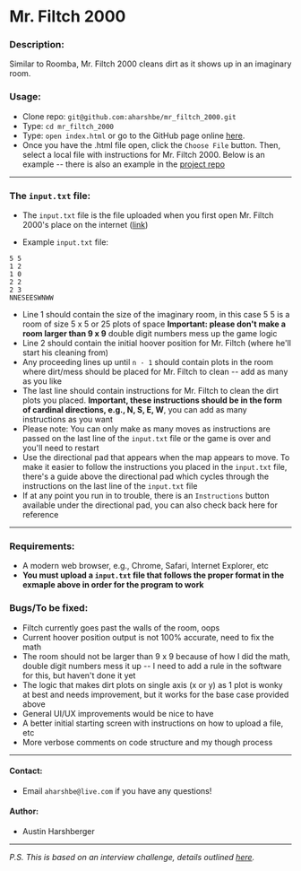 # Mr. Filtch 2000

### Description:
  Similar to Roomba, Mr. Filtch 2000 cleans dirt as it shows up in an imaginary room.

### Usage:
* Clone repo: `git@github.com:aharshbe/mr_filtch_2000.git`
* Type: `cd mr_filtch_2000`
* Type: `open index.html` or go to the GitHub page online [here](https://aharshbe.github.io/mr_filtch_2000/).
* Once you have the .html file open, click the `Choose File` button. Then, select a local file with instructions for Mr. Filtch 2000. Below is an example -- there is also an example in the [project repo](https://github.com/aharshbe/mr_filtch_2000/blob/master/input.txt)
***
### The `input.txt` file:

* The `input.txt` file is the file uploaded when you first open Mr. Filtch 2000's place on the internet ([link](https://aharshbe.github.io/mr_filtch_2000/))

* Example  `input.txt` file:
```
5 5
1 2
1 0
2 2
2 3
NNESEESWNWW
```

* Line 1 should contain the size of the imaginary room, in this case 5 5 is a room of size 5 x 5 or 25 plots of space **Important: please don't make a room larger than 9 x 9** double digit numbers mess up the game logic
* Line 2 should contain the initial hoover position for Mr. Filtch (where he'll start his cleaning from)
* Any proceeding lines up until `n - 1` should contain plots in the room where dirt/mess should be placed for Mr. Filtch to clean -- add as many as you like
* The last line should contain instructions for Mr. Filtch to clean the dirt plots you placed. **Important, these instructions should be in the form of cardinal directions, e.g., N, S, E, W**, you can add as many instructions as you want
* Please note: You can only make as many moves as instructions are passed on the last line of the `input.txt` file or the game is over and you'll need to restart
* Use the directional pad that appears when the map appears to move. To make it easier to follow the instructions you placed in the `input.txt` file, there's a guide above the directional pad which cycles through the instructions on the last line of the `input.txt` file
* If at any point you run in to trouble, there is an `Instructions` button available under the directional pad, you can also check back here for reference
***

### Requirements:
* A modern web browser, e.g., Chrome, Safari, Internet Explorer, etc
* **You must upload a `input.txt` file that follows the proper format in the exmaple above in order for the program to work**


### Bugs/To be fixed:
* Filtch currently goes past the walls of the room, oops
* Current hoover position output is not 100% accurate, need to fix the math
* The room should not be larger than 9 x 9 because of how I did the math, double digit numbers mess it up -- I need to add a rule in the software for this, but haven't done it yet
* The logic that makes dirt plots on single axis (x or y) as 1 plot is wonky at best and needs improvement, but it works for the base case provided above
* General UI/UX improvements would be nice to have
* A better initial starting screen with instructions on how to upload a file, etc
* More verbose comments on code structure and my though process

***

#### Contact:
* Email `aharshbe@live.com` if you have any questions!

#### Author:
* Austin Harshberger

***
*P.S. This is based on an interview challenge, details outlined [here](https://gist.github.com/alirussell/2d200d21f117f8d570667daa7acdbae5#https://gist.github.com/alirussell/2d200d21f117f8d570667daa7acdbae5).*

